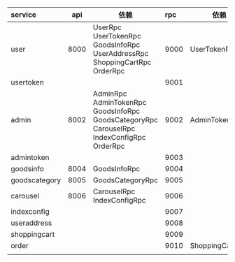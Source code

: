 | service       | api  | 依赖                                                         | rpc  | 依赖            |
| :------------ | ---- | ------------------------------------------------------------ | :--- | --------------- |
| user          | 8000 | UserRpc UserTokenRpc GoodsInfoRpc UserAddressRpc ShoppingCartRpc OrderRpc | 9000 | UserTokenRpc    |
| usertoken     |      |                                                              | 9001 |                 |
| admin         | 8002 | AdminRpc AdminTokenRpc GoodsInfoRpc GoodsCategoryRpc CarouselRpc IndexConfigRpc OrderRpc | 9002 | AdminTokenRpc   |
| admintoken    |      |                                                              | 9003 |                 |
| goodsinfo     | 8004 | GoodsInfoRpc                                                 | 9004 |                 |
| goodscategory | 8005 | GoodsCategoryRpc                                             | 9005 |                 |
| carousel      | 8006 | CarouselRpc IndexConfigRpc                                   | 9006 |                 |
| indexconfig   |      |                                                              | 9007 |                 |
| useraddress   |      |                                                              | 9008 |                 |
| shoppingcart  |      |                                                              | 9009 |                 |
| order         |      |                                                              | 9010 | ShoppingCartRpc |
|               |      |                                                              |      |                 |

